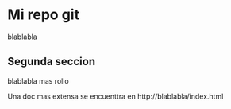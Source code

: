 # Mi repo git

blablabla

## Segunda seccion

blablabla mas rollo

Una doc mas extensa se encuenttra en http://blablabla/index.html
